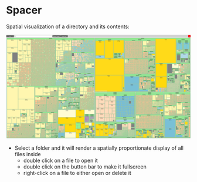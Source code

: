 # Spacer
Spatial visualization of a directory and its contents:

![alt text](https://github.com/wert64738/Spacer/blob/main/screenshot.jpg)

- Select a folder and it will render a spatially proportionate display of all files inside
	- double click on a file to open it
	- double click on the button bar to make it fullscreen
	- right-click on a file to either open or delete it
	